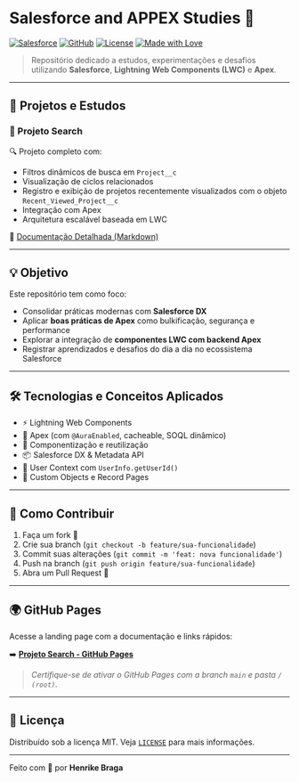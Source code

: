 # Salesforce and APPEX Studies 🚀

[![Salesforce](https://img.shields.io/badge/Salesforce-LWC%20%2B%20Apex-blue.svg?style=flat&logo=salesforce)](https://developer.salesforce.com)
[![GitHub](https://img.shields.io/badge/Repo%20by-HenrikeBraga-181717?logo=github)](https://github.com/HenrikeBraga)
[![License](https://img.shields.io/badge/license-MIT-green.svg)](LICENSE)
[![Made with Love](https://img.shields.io/badge/made%20with-❤-red)](https://github.com/HenrikeBraga)

> Repositório dedicado a estudos, experimentações e desafios utilizando **Salesforce**, **Lightning Web Components (LWC)** e **Apex**.

---

## 📁 Projetos e Estudos

### 📌 Projeto Search

🔍 Projeto completo com:
- Filtros dinâmicos de busca em `Project__c`
- Visualização de ciclos relacionados
- Registro e exibição de projetos recentemente visualizados com o objeto `Recent_Viewed_Project__c`
- Integração com Apex
- Arquitetura escalável baseada em LWC

📄 [Documentação Detalhada (Markdown)](./Projeto%20Search.md)

---

## 💡 Objetivo

Este repositório tem como foco:
- Consolidar práticas modernas com **Salesforce DX**
- Aplicar **boas práticas de Apex** como bulkificação, segurança e performance
- Explorar a integração de **componentes LWC com backend Apex**
- Registrar aprendizados e desafios do dia a dia no ecossistema Salesforce

---

## 🛠️ Tecnologias e Conceitos Aplicados

- ⚡ Lightning Web Components
- 🧠 Apex (com `@AuraEnabled`, cacheable, SOQL dinâmico)
- 🧹 Componentização e reutilização
- 📦 Salesforce DX & Metadata API
- 👥 User Context com `UserInfo.getUserId()`
- 🧾 Custom Objects e Record Pages

---

## 🚀 Como Contribuir

1. Faça um fork 📌
2. Crie sua branch (`git checkout -b feature/sua-funcionalidade`)
3. Commit suas alterações (`git commit -m 'feat: nova funcionalidade'`)
4. Push na branch (`git push origin feature/sua-funcionalidade`)
5. Abra um Pull Request 🚀

---

## 🌍 GitHub Pages

Acesse a landing page com a documentação e links rápidos:

➡️ [**Projeto Search - GitHub Pages**](https://henrikebraga.github.io/Salesforce-and-APPEX-Studies)

> _Certifique-se de ativar o GitHub Pages com a branch `main` e pasta `/ (root)`._

---

## 📜 Licença

Distribuído sob a licença MIT. Veja [`LICENSE`](LICENSE) para mais informações.

---

Feito com 💙 por **Henrike Braga**

